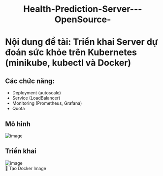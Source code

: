
<h1 align="center">Health-Prediction-Server---OpenSource-</h1>

# Nội dung đề tài: Triển khai Server dự đoán sức khỏe trên Kubernetes (minikube, kubectl và Docker)
## Các chức năng:
* Deployment (autoscale)
* Service (LoadBalancer)
* Monitoring (Prometheus, Grafana)
* Quota
## Mô hình
![image](https://github.com/user-attachments/assets/faefd478-b885-4912-a3ac-3f5b452a0b22)
## Triển khai
![image](https://github.com/user-attachments/assets/c56424fe-5983-4b87-9386-f9e770d8da68)
</br>
 👀 Tạo Docker Image

